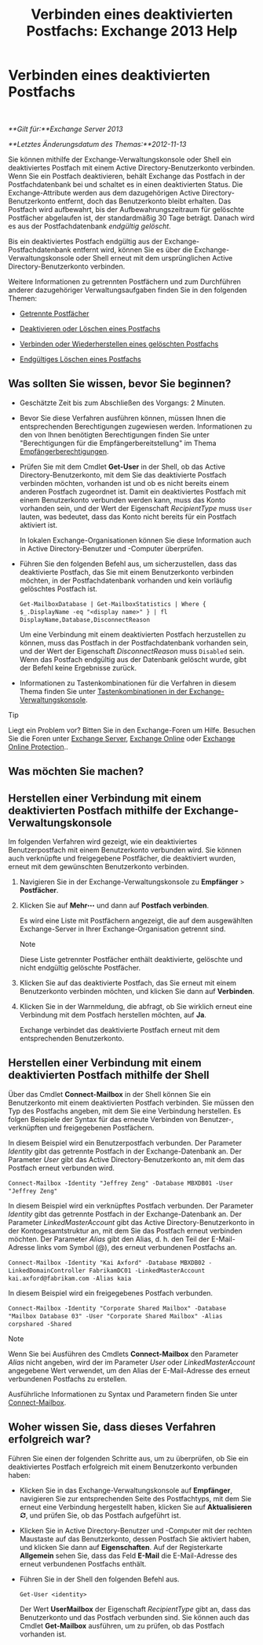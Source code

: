 ﻿---
title: 'Verbinden eines deaktivierten Postfachs: Exchange 2013 Help'
TOCTitle: Verbinden eines deaktivierten Postfachs
ms:assetid: a8abd399-75fd-4ee2-b2e4-634b55e4f79f
ms:mtpsurl: https://technet.microsoft.com/de-de/library/JJ863439(v=EXCHG.150)
ms:contentKeyID: 50554890
ms.date: 04/24/2018
mtps_version: v=EXCHG.150
ms.translationtype: HT
---

# Verbinden eines deaktivierten Postfachs

 

_**Gilt für:**Exchange Server 2013_

_**Letztes Änderungsdatum des Themas:**2012-11-13_

Sie können mithilfe der Exchange-Verwaltungskonsole oder Shell ein deaktiviertes Postfach mit einem Active Directory-Benutzerkonto verbinden. Wenn Sie ein Postfach deaktivieren, behält Exchange das Postfach in der Postfachdatenbank bei und schaltet es in einen deaktivierten Status. Die Exchange-Attribute werden aus dem dazugehörigen Active Directory-Benutzerkonto entfernt, doch das Benutzerkonto bleibt erhalten. Das Postfach wird aufbewahrt, bis der Aufbewahrungszeitraum für gelöschte Postfächer abgelaufen ist, der standardmäßig 30 Tage beträgt. Danach wird es aus der Postfachdatenbank *endgültig gelöscht*.

Bis ein deaktiviertes Postfach endgültig aus der Exchange-Postfachdatenbank entfernt wird, können Sie es über die Exchange-Verwaltungskonsole oder Shell erneut mit dem ursprünglichen Active Directory-Benutzerkonto verbinden.

Weitere Informationen zu getrennten Postfächern und zum Durchführen anderer dazugehöriger Verwaltungsaufgaben finden Sie in den folgenden Themen:

  - [Getrennte Postfächer](disconnected-mailboxes-exchange-2013-help.md)

  - [Deaktivieren oder Löschen eines Postfachs](disable-or-delete-a-mailbox-exchange-2013-help.md)

  - [Verbinden oder Wiederherstellen eines gelöschten Postfachs](connect-or-restore-a-deleted-mailbox-exchange-2013-help.md)

  - [Endgültiges Löschen eines Postfachs](permanently-delete-a-mailbox-exchange-2013-help.md)

## Was sollten Sie wissen, bevor Sie beginnen?

  - Geschätzte Zeit bis zum Abschließen des Vorgangs: 2 Minuten.

  - Bevor Sie diese Verfahren ausführen können, müssen Ihnen die entsprechenden Berechtigungen zugewiesen werden. Informationen zu den von Ihnen benötigten Berechtigungen finden Sie unter "Berechtigungen für die Empfängerbereitstellung" im Thema [Empfängerberechtigungen](recipients-permissions-exchange-2013-help.md).

  - Prüfen Sie mit dem Cmdlet **Get-User** in der Shell, ob das Active Directory-Benutzerkonto, mit dem Sie das deaktivierte Postfach verbinden möchten, vorhanden ist und ob es nicht bereits einem anderen Postfach zugeordnet ist. Damit ein deaktiviertes Postfach mit einem Benutzerkonto verbunden werden kann, muss das Konto vorhanden sein, und der Wert der Eigenschaft *RecipientType* muss `User` lauten, was bedeutet, dass das Konto nicht bereits für ein Postfach aktiviert ist.
    
    In lokalen Exchange-Organisationen können Sie diese Information auch in Active Directory-Benutzer und -Computer überprüfen.

  - Führen Sie den folgenden Befehl aus, um sicherzustellen, dass das deaktivierte Postfach, das Sie mit einem Benutzerkonto verbinden möchten, in der Postfachdatenbank vorhanden und kein vorläufig gelöschtes Postfach ist.
    
        Get-MailboxDatabase | Get-MailboxStatistics | Where { $_.DisplayName -eq "<display name>" } | fl DisplayName,Database,DisconnectReason
    
    Um eine Verbindung mit einem deaktivierten Postfach herzustellen zu können, muss das Postfach in der Postfachdatenbank vorhanden sein, und der Wert der Eigenschaft *DisconnectReason* muss `Disabled` sein. Wenn das Postfach endgültig aus der Datenbank gelöscht wurde, gibt der Befehl keine Ergebnisse zurück.

  - Informationen zu Tastenkombinationen für die Verfahren in diesem Thema finden Sie unter [Tastenkombinationen in der Exchange-Verwaltungskonsole](keyboard-shortcuts-in-the-exchange-admin-center-exchange-online-protection-help.md).


> [!TIP]
> Liegt ein Problem vor? Bitten Sie in den Exchange-Foren um Hilfe. Besuchen Sie die Foren unter <A href="https://go.microsoft.com/fwlink/p/?linkid=60612">Exchange Server</A>, <A href="https://go.microsoft.com/fwlink/p/?linkid=267542">Exchange Online</A> oder <A href="https://go.microsoft.com/fwlink/p/?linkid=285351">Exchange Online Protection</A>..



## Was möchten Sie machen?

## Herstellen einer Verbindung mit einem deaktivierten Postfach mithilfe der Exchange-Verwaltungskonsole

Im folgenden Verfahren wird gezeigt, wie ein deaktiviertes Benutzerpostfach mit einem Benutzerkonto verbunden wird. Sie können auch verknüpfte und freigegebene Postfächer, die deaktiviert wurden, erneut mit dem gewünschten Benutzerkonto verbinden.

1.  Navigieren Sie in der Exchange-Verwaltungskonsole zu **Empfänger** \> **Postfächer**.

2.  Klicken Sie auf **Mehr**![Weitere Optionen (Symbol)](images/JJ150550.5381819e-3b21-4873-8714-e9b956290b28(EXCHG.150).gif "Weitere Optionen (Symbol)") und dann auf **Postfach verbinden**.
    
    Es wird eine Liste mit Postfächern angezeigt, die auf dem ausgewählten Exchange-Server in Ihrer Exchange-Organisation getrennt sind.
    

    > [!NOTE]
    > Diese Liste getrennter Postfächer enthält deaktivierte, gelöschte und nicht endgültig gelöschte Postfächer.



3.  Klicken Sie auf das deaktivierte Postfach, das Sie erneut mit einem Benutzerkonto verbinden möchten, und klicken Sie dann auf **Verbinden**.

4.  Klicken Sie in der Warnmeldung, die abfragt, ob Sie wirklich erneut eine Verbindung mit dem Postfach herstellen möchten, auf **Ja**.
    
    Exchange verbindet das deaktivierte Postfach erneut mit dem entsprechenden Benutzerkonto.

## Herstellen einer Verbindung mit einem deaktivierten Postfach mithilfe der Shell

Über das Cmdlet **Connect-Mailbox** in der Shell können Sie ein Benutzerkonto mit einem deaktivierten Postfach verbinden. Sie müssen den Typ des Postfachs angeben, mit dem Sie eine Verbindung herstellen. Es folgen Beispiele der Syntax für das erneute Verbinden von Benutzer-, verknüpften und freigegebenen Postfächern.

In diesem Beispiel wird ein Benutzerpostfach verbunden. Der Parameter *Identity* gibt das getrennte Postfach in der Exchange-Datenbank an. Der Parameter *User* gibt das Active Directory-Benutzerkonto an, mit dem das Postfach erneut verbunden wird.

    Connect-Mailbox -Identity "Jeffrey Zeng" -Database MBXDB01 -User "Jeffrey Zeng"

In diesem Beispiel wird ein verknüpftes Postfach verbunden. Der Parameter *Identity* gibt das getrennte Postfach in der Exchange-Datenbank an. Der Parameter *LinkedMasterAccount* gibt das Active Directory-Benutzerkonto in der Kontogesamtstruktur an, mit dem Sie das Postfach erneut verbinden möchten. Der Parameter *Alias* gibt den Alias, d. h. den Teil der E-Mail-Adresse links vom Symbol (@), des erneut verbundenen Postfachs an.

    Connect-Mailbox -Identity "Kai Axford" -Database MBXDB02 -LinkedDomainController FabrikamDC01 -LinkedMasterAccount kai.axford@fabrikam.com -Alias kaia

In diesem Beispiel wird ein freigegebenes Postfach verbunden.

    Connect-Mailbox -Identity "Corporate Shared Mailbox" -Database "Mailbox Database 03" -User "Corporate Shared Mailbox" -Alias corpshared -Shared


> [!NOTE]
> Wenn Sie bei Ausführen des Cmdlets <STRONG>Connect-Mailbox</STRONG> den Parameter <EM>Alias</EM> nicht angeben, wird der im Parameter <EM>User</EM> oder <EM>LinkedMasterAccount</EM> angegebene Wert verwendet, um den Alias der E-Mail-Adresse des erneut verbundenen Postfachs zu erstellen.



Ausführliche Informationen zu Syntax und Parametern finden Sie unter [Connect-Mailbox](https://technet.microsoft.com/de-de/library/aa997878\(v=exchg.150\)).

## Woher wissen Sie, dass dieses Verfahren erfolgreich war?

Führen Sie einen der folgenden Schritte aus, um zu überprüfen, ob Sie ein deaktiviertes Postfach erfolgreich mit einem Benutzerkonto verbunden haben:

  - Klicken Sie in das Exchange-Verwaltungskonsole auf **Empfänger**, navigieren Sie zur entsprechenden Seite des Postfachtyps, mit dem Sie erneut eine Verbindung hergestellt haben, klicken Sie auf **Aktualisieren**![Aktualisieren (Symbol)](images/Dn624163.85f271ca-32a4-426c-842a-d2172567099d(EXCHG.150).gif "Aktualisieren (Symbol)"), und prüfen Sie, ob das Postfach aufgeführt ist.

  - Klicken Sie in Active Directory-Benutzer und -Computer mit der rechten Maustaste auf das Benutzerkonto, dessen Postfach Sie aktiviert haben, und klicken Sie dann auf **Eigenschaften**. Auf der Registerkarte **Allgemein** sehen Sie, dass das Feld **E-Mail** die E-Mail-Adresse des erneut verbundenen Postfachs enthält.

  - Führen Sie in der Shell den folgenden Befehl aus.
    
        Get-User <identity>
    
    Der Wert **UserMailbox** der Eigenschaft *RecipientType* gibt an, dass das Benutzerkonto und das Postfach verbunden sind. Sie können auch das Cmdlet **Get-Mailbox** ausführen, um zu prüfen, ob das Postfach vorhanden ist.

